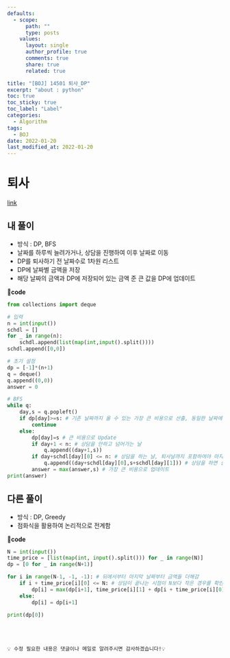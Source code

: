 ```yaml
---
defaults:
  - scope:
      path: ""
      type: posts
    values:
      layout: single
      author_profile: true
      comments: true
      share: true
      related: true

title: "[BOJ] 14501 퇴사_DP"
excerpt: "about : python"
toc: true
toc_sticky: true
toc_label: "Label"
categories:
  - Algorithm
tags:
  - BOJ
date: 2022-01-20
last_modified_at: 2022-01-20
---
```


# 퇴사

[link](https://www.acmicpc.net/problem/14501)

## 내 풀이

- 방식 : DP, BFS
- 날짜를 하루씩 늘려가거나, 상담을 진행하여 이후 날짜로 이동
- DP를 퇴사하기 전 날짜수로 1차원 리스트
- DP에 날짜별 금액을 저장
- 해당 날짜의 금액과 DP에 저장되어 있는 금액 준 큰 값을 DP에 업데이트

**📰code**
```python
from collections import deque

# 입력
n = int(input())
schdl = []
for _ in range(n):
    schdl.append(list(map(int,input().split())))
schdl.append([0,0])

# 초기 설정
dp = [-1]*(n+1)
q = deque()
q.append((0,0))
answer = 0

# BFS
while q:
    day,s = q.popleft()
    if dp[day]>=s: # 기존 날짜까지 올 수 있는 가장 큰 비용으로 산출, 동일한 날짜에 비용이 적은 경우는 제외시킴
        continue
    else: 
        dp[day]=s # 큰 비용으로 Update
        if day+1 < n: # 상담을 안하고 넘어가는 날
            q.append((day+1,s))
        if day+schdl[day][0] <= n: # 상담을 하는 날, 퇴사날까지 포함하여야 마지막 상담까지 받을 수 있음
            q.append((day+schdl[day][0],s+schdl[day][1])) # 상담을 하면 상담한 날짜 동안 이동
        answer = max(answer,s) # 가장 큰 비용으로 업데이트
print(answer)
```

## 다른 풀이

- 방식 : DP, Greedy
- 점화식을 활용하여 논리적으로 전계함

**📰code**
```python
N = int(input())
time_price = [list(map(int, input().split())) for _ in range(N)]
dp = [0 for _ in range(N+1)]

for i in range(N-1, -1, -1): # 뒤에서부터 마지막 날짜부터 금액들 더해감
    if i + time_price[i][0] <= N: # 상담이 끝나는 시점이 N보다 작은 경우를 확인함
        dp[i] = max(dp[i+1], time_price[i][1] + dp[i + time_price[i][0]]) # 받을 수 있는 경우를 greedy형식으로 풀어냄
    else:
        dp[i] = dp[i+1]

print(dp[0])
```

<br><br>

```
💡 수정 필요한 내용은 댓글이나 메일로 알려주시면 감사하겠습니다!💡 
```

